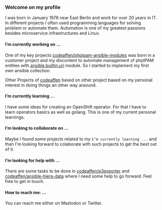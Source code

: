 ### Welcome on my profile

I was born in January 1978 near East Berlin and work for over 20 years in IT. In different projects I often used programming languages for solving problem or automate them. Automation is one of my greatest passions besides microservice infrastructures and Linux.

#### I’m currently working on ...

One of my key projects [codeaffen/phpipam-ansible-modules](https://github.com/codeaffen/phpipam-ansible-modules) was born in a customer project and my discontent to automate management of phpIPAM entities with [ansible.builtin.uri](https://docs.ansible.com/ansible/latest/collections/ansible/builtin/uri_module.html) module. So I started to implement my first own ansible collection.

Other Projects of [codeaffen](https://github.com/codeaffen) based on other project based on my personal interest in doing things an other way araound.

#### I’m currently learning ...

I have some ideas for creating an OpenShift operator. For that I have to learn operators basics as well as golang. This is one of my current personal learnings.

#### I’m looking to collaborate on ...

Maybe I found some projects related to my `I’m currently learning ...` and than I'm looking forward to colaborate with such projects to get the best out of it.

#### I’m looking for help with ...

There are some tasks to be done in [codeaffen/p3exporter](https://github.com/codeaffen/p3exporter) and [codeaffen/ansible-hiera-data](https://github.com/codeaffen/ansible-hiera-data) where I need some help to go forward. Feel free to get in touch.

#### How to reach me: ...

You can reach me either on Mastodon or Twitter.

<!--

Hi there 👋

**cmeissner/cmeissner** is a ✨ _special_ ✨ repository because its `README.md` (this file) appears on your GitHub profile.

Here are some ideas to get you started:

- 🔭 I’m currently working on ...
- 🌱 I’m currently learning ...
- 👯 I’m looking to collaborate on ...
- 🤔 I’m looking for help with ...
- 💬 Ask me about ...
- 📫 How to reach me: ...
- 😄 Pronouns: ...
- ⚡ Fun fact: ...
-->
